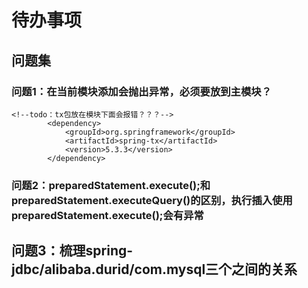 # 待办事项
## 问题集
### 问题1：在当前模块添加会抛出异常，必须要放到主模块？
```
<!--todo：tx包放在模块下面会报错？？？-->
        <dependency>
            <groupId>org.springframework</groupId>
            <artifactId>spring-tx</artifactId>
            <version>5.3.3</version>
        </dependency>
```

### 问题2：preparedStatement.execute();和preparedStatement.executeQuery()的区别，执行插入使用preparedStatement.execute();会有异常

## 问题3：梳理spring-jdbc/alibaba.durid/com.mysql三个之间的关系